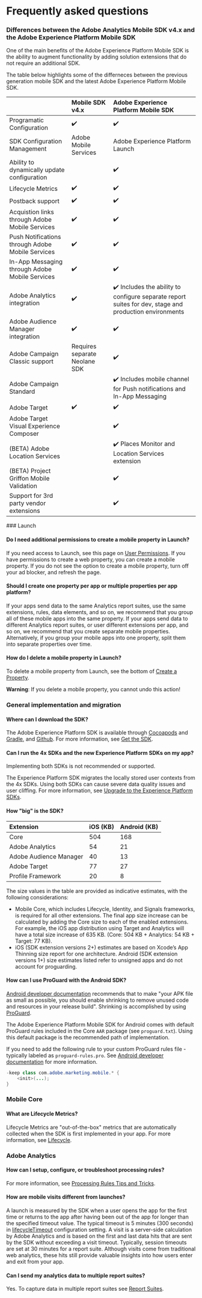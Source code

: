 # Frequently asked questions

### Differences between the Adobe Analytics Mobile SDK v4.x and the Adobe Experience Platform Mobile SDK

One of the main benefits of the Adobe Experience Platform Mobile SDK is the ability to augment functionality by adding solution extensions that do not require an additional SDK.

The table below highlights some of the differneces between the previous generation mobile SDK and the latest Adobe Experience Platform Mobile SDK.

<table>
  <thead>
    <tr>
      <th style="text-align:left"></th>
      <th style="text-align:left">Mobile SDK v4.x</th>
      <th style="text-align:left">Adobe Experience Platform Mobile SDK</th>
    </tr>
  </thead>
  <tbody>
    <tr>
      <td style="text-align:left">Programatic Configuration</td>
      <td style="text-align:left">&#x2714;&#xFE0F;</td>
      <td style="text-align:left">&#x2714;&#xFE0F;</td>
    </tr>
    <tr>
      <td style="text-align:left">SDK Configuration Management</td>
      <td style="text-align:left">Adobe Mobile Services</td>
      <td style="text-align:left">Adobe Experience Platform Launch</td>
    </tr>
    <tr>
      <td style="text-align:left">Ability to dynamically update configuration</td>
      <td style="text-align:left"></td>
      <td style="text-align:left">&#x2714;&#xFE0F;</td>
    </tr>
    <tr>
      <td style="text-align:left">Lifecycle Metrics</td>
      <td style="text-align:left">&#x2714;&#xFE0F;</td>
      <td style="text-align:left">&#x2714;&#xFE0F;</td>
    </tr>
    <tr>
      <td style="text-align:left">Postback support</td>
      <td style="text-align:left">&#x2714;&#xFE0F;</td>
      <td style="text-align:left">&#x2714;&#xFE0F;</td>
    </tr>
    <tr>
      <td style="text-align:left">Acquistion links through Adobe Mobile Services</td>
      <td style="text-align:left">&#x2714;&#xFE0F;</td>
      <td style="text-align:left">&#x2714;&#xFE0F;</td>
    </tr>
    <tr>
      <td style="text-align:left">Push Notifications through Adobe Mobile Services</td>
      <td style="text-align:left">&#x2714;&#xFE0F;</td>
      <td style="text-align:left">&#x2714;&#xFE0F;</td>
    </tr>
    <tr>
      <td style="text-align:left">In-App Messaging through Adobe Mobile Services</td>
      <td style="text-align:left">&#x2714;&#xFE0F;</td>
      <td style="text-align:left">&#x2714;&#xFE0F;</td>
    </tr>
    <tr>
      <td style="text-align:left">Adobe Analytics integration</td>
      <td style="text-align:left">
        <p></p>
        <p>&#x2714;&#xFE0F;</p>
      </td>
      <td style="text-align:left">&#x2714;&#xFE0F; Includes the ability to configure separate report suites
        for dev, stage and production environments</td>
    </tr>
    <tr>
      <td style="text-align:left">Adobe Audience Manager integration</td>
      <td style="text-align:left">&#x2714;&#xFE0F;</td>
      <td style="text-align:left">&#x2714;&#xFE0F;</td>
    </tr>
    <tr>
      <td style="text-align:left">Adobe Campaign Classic support</td>
      <td style="text-align:left">Requires separate Neolane SDK</td>
      <td style="text-align:left">&#x2714;&#xFE0F;</td>
    </tr>
    <tr>
      <td style="text-align:left">Adobe Campaign Standard</td>
      <td style="text-align:left"></td>
      <td style="text-align:left">&#x2714;&#xFE0F; Includes mobile channel for Push notifications and In-App
        Messaging</td>
    </tr>
    <tr>
      <td style="text-align:left">Adobe Target</td>
      <td style="text-align:left">&#x2714;&#xFE0F;</td>
      <td style="text-align:left">&#x2714;&#xFE0F;</td>
    </tr>
    <tr>
      <td style="text-align:left">Adobe Target Visual Experience Composer</td>
      <td style="text-align:left"></td>
      <td style="text-align:left">&#x2714;&#xFE0F;</td>
    </tr>
    <tr>
      <td style="text-align:left">(BETA) Adobe Location Services</td>
      <td style="text-align:left"></td>
      <td style="text-align:left">&#x2714;&#xFE0F; Places Monitor and Location Services extension</td>
    </tr>
    <tr>
      <td style="text-align:left">(BETA) Project Griffon Mobile Validation</td>
      <td style="text-align:left"></td>
      <td style="text-align:left">&#x2714;&#xFE0F;</td>
    </tr>
    <tr>
      <td style="text-align:left">Support for 3rd party vendor extensions</td>
      <td style="text-align:left"></td>
      <td style="text-align:left">&#x2714;&#xFE0F;</td>
    </tr>
  </tbody>
</table>### Launch

#### Do I need additional permissions to create a mobile property in Launch?

If you need access to Launch, see this page on [User Permissions](https://docs.adobelaunch.com/launch-reference/administration/user-permissions). If you have permissions to create a web property, you can create a mobile property. If you do not see the option to create a mobile property, turn off your ad blocker, and refresh the page.

#### Should I create one property per app or multiple properties per app platform?

If your apps send data to the same Analytics report suites, use the same extensions, rules, data elements, and so on, we recommend that you group all of these mobile apps into the same property. If your apps send data to different Analytics report suites, or user different extensions per app, and so on,  we recommend that you create separate mobile properties. Alternatively, if you group your mobile apps into one property, split them into separate properties over time.

#### How do I delete a mobile property in Launch?

To delete a mobile property from Launch, see the bottom of [Create a Property](https://docs.adobelaunch.com/getting-started-1/general-launch-configuration-and-settings/create-a-property).    
  
**Warning**: If you delete a mobile property, you cannot undo this action!

### General implementation and migration

#### Where can I download the SDK?

The Adobe Experience Platform SDK is available through [Cocoapods](https://cocoapods.org) and [Gradle](https://gradle.org/), and [Github](https://github.com/Adobe-Marketing-Cloud/acp-sdks/). For more information, see [Get the SDK](../../getting-started/get-the-sdk.md).

#### Can I run the 4x SDKs and the new Experience Platform SDKs on my app?

Implementing both SDKs is not recommended or supported.   
  
The Experience Platform SDK migrates the locally stored user contexts from the 4x SDKs. Using both SDKs can cause severe data quality issues and user cliffing. For more information, see [Upgrade to the Experience Platform SDKs](../upgrading-to-aep/).

#### **How "big" is the SDK?**

| Extension | iOS  \(KB\) | Android \(KB\) |
| :--- | :--- | :--- |
| Core | 504 | 168 |
| Adobe Analytics | 54 | 21 |
| Adobe Audience Manager | 40 | 13 |
| Adobe Target | 77 | 27 |
| Profile Framework | 20 | 8 |

The size values in the table are provided as indicative estimates, with the following considerations:

* Mobile Core, which includes Lifecycle, Identity, and Signals frameworks, is required for all other extensions.  The final app size increase can be calculated by adding the Core size to each of the enabled extensions. For example, the iOS app distribution using Target and Analytics will have a total size increase of 635 KB. \(Core: 504 KB + Analytics: 54 KB + Target: 77 KB\).
* iOS \(SDK extension versions 2+\) estimates are based on Xcode’s App Thinning size report for one architecture.  Android \(SDK extension versions 1+\) size estimates listed refer to unsigned apps and do not account for proguarding.

#### How can I use ProGuard with the Android SDK? 

[Android developer documentation](https://developer.android.com/studio/build/shrink-code) recommends that to make "your APK file as small as possible, you should enable shrinking to remove unused code and resources in your release build". Shrinking is accomplished by using [ProGuard](https://stuff.mit.edu/afs/sipb/project/android/sdk/android-sdk-linux/tools/proguard/docs/index.html#manual/introduction.html).

The Adobe Experience Platform Mobile SDK for Android comes with default ProGuard rules included in the Core `AAR` package \(see `proguard.txt`\). Using this default package is the recommended path of implementation.

If you need to add the following rule to your custom ProGuard rules file - typically labeled as `proguard-rules.pro`. See [Android developer documentation](https://developer.android.com/studio/build/shrink-code#shrink-code) for more information.

```java
-keep class com.adobe.marketing.mobile.* {
    <init>(...);
}
```

### Mobile Core

#### What are Lifecycle Metrics?

Lifecycle Metrics are "out-of-the-box" metrics that are automatically collected when the SDK is first implemented in your app. For more information, see [Lifecycle](../../using-mobile-extensions/mobile-core/lifecycle/).

### Adobe Analytics

#### How can I setup, configure, or troubleshoot processing rules?

For more information, see [Processing Rules Tips and Tricks](https://docs.adobe.com/content/help/en/analytics/admin/admin-tools/processing-rules/processing-rules-tips.html).

#### How are mobile visits different from launches?

A launch is measured by the SDK when a user opens the app for the first time or returns to the app after having been out of the app for longer than the specified timeout value. The typical timeout is 5 minutes \(300 seconds\) in [lifecycleTimeout](https://aep-sdks.gitbook.io/docs/using-mobile-extensions/mobile-core/lifecycle#configuration-keys) configuration setting. A visit is a server-side calculation by Adobe Analytics and is based on the first and last data hits that are sent by the SDK without exceeding a visit timeout. Typically, session timeouts are set at 30 minutes for a report suite. Although visits come from traditional web analytics, these hits still provide valuable insights into how users enter and exit from your app.

#### Can I send my analytics data to multiple report suites?

Yes. To capture data in multiple report suites see [Report Suites](https://aep-sdks.gitbook.io/docs/using-mobile-extensions/adobe-analytics#report-suites).

